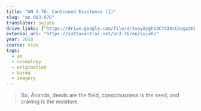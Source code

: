 ```yaml
---
title: "AN 3.76: Continued Existence (1)"
slug: "an.003.076"
translator: sujato
drive_links: ["https://drive.google.com/file/d/1voy8zghb3CY3I0cCnogx2KD0HDywpmGk/view?usp=drivesdk"]
external_url: "https://suttacentral.net/an3.76/en/sujato"
year: 2018
course: view
tags:
  - an
  - cosmology
  - origination
  - karma
  - imagery
---
```


> So, Ānanda, deeds are the field, consciousness is the seed, and craving is the moisture.

